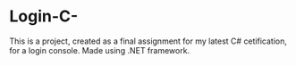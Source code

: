 # Login-C-

This is a project, created as a final assignment for my latest C# cetification, for a login console. Made using .NET framework.
